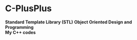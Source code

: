 # C-PlusPlus
**Standard Template Library (STL)**
**Object Oriented Design and Programming** </br>
**My C++ codes**
